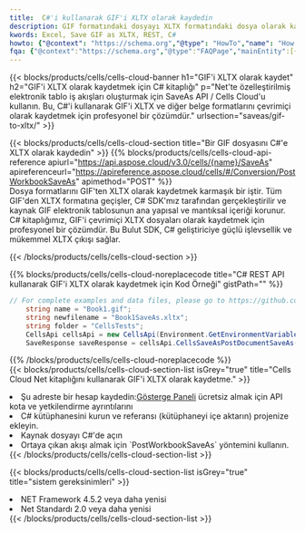 ```yaml
---
title:  C#'i kullanarak GIF'i XLTX olarak kaydedin
description: GIF formatındaki dosyayı XLTX formatındaki dosya olarak kaydetmek için C# için Aspose.Cells Cloud SDK'yı kullanma.
kwords: Excel, Save GIF as XLTX, REST, C#
howto: {"@context": "https://schema.org","@type": "HowTo","name": "How to save GIF as XLTX using the Cells Cloud Net library.","description": "How to save GIF as XLTX using the Cells Cloud Net library.","image": {"@type": "ImageObject"},"url": "/net/saveas/gif-to-xltx/","step": [{ "@type": "HowToStep","name": "How to save GIF as XLTX using the Cells Cloud Net library. step 1", "image": {"@type": "ImageObject",},"url": "/net/saveas/gif-to-xltx/","text": "Register an account at <a href='https://dashboard.aspose.cloud/'>Dashboard</a> to get free API quota & authorization details",},{ "@type": "HowToStep","name": "How to save GIF as XLTX using the Cells Cloud Net library. step 1", "image": {"@type": "ImageObject",},"url": "/net/saveas/gif-to-xltx/","text": "Install C# library and add the reference (import the library) to your project.",},{ "@type": "HowToStep","name": "How to save GIF as XLTX using the Cells Cloud Net library. step 1", "image": {"@type": "ImageObject",},"url": "/net/saveas/gif-to-xltx/","text": "Open the source file in C#",},{ "@type": "HowToStep","name": "How to save GIF as XLTX using the Cells Cloud Net library. step 1", "image": {"@type": "ImageObject",},"url": "/net/saveas/gif-to-xltx/","text": "Use the `PostWorkbookSaveAs` method to retrieve the resulting stream.",}, ],"supply": {"@type": "HowToSupply","name": "document"},"tool": [{"@type": "HowToTool","name": "Visual Studio, Visual Studio Code, Rider"},{"@type": "HowToTool","name": "Aspose Cells"}],"totalTime": "PT6M"}
fqa: {"@context":"https://schema.org","@type":"FAQPage","mainEntity":[{"@type":"Question","name":"Why save file as other formats file in C# using REST API?","acceptedAnswer":{"@type":"Answer","text":"Documents are encoded in many ways, and some files may be incompatible with the software you use. To open and read such files, just save them as appropriate file formats.<br/><ol><li>Install .NET SDK and add the reference (import the library) to your project.</li><li>Open the source file in C# using REST API.</li><li>Call the PostWorkbookSaveAsRequest() method, passing an output filename with required extension.</li><li>Get the result of save as a separate file.</li></ol>"}},{"@type":"Question","name":"What file formats can I save as with your C# library?","acceptedAnswer":{"@type":"Answer","text":"We support a variety of file formats for conversion using .NET library, including XLSX, Excel, xls , PDF, CSV, HTML, Markdown, XML, PNG, JPG, TIFF, Json, TXT and many more."}},{"@type":"Question","name":"What is the maximum allowed file size for conversion using this .NET library?","acceptedAnswer":{"@type":"Answer","text":"There are no file size limits for format conversions using .NET library."}}]}
---
```

{{< blocks/products/cells/cells-cloud-banner h1="GIF\'i XLTX olarak kaydet" h2="GIF\'i XLTX olarak kaydetmek için C# kitaplığı" p="Net\'te özelleştirilmiş elektronik tablo iş akışları oluşturmak için SaveAs API / Cells Cloud\'u kullanın. Bu, C#\'i kullanarak GIF\'i XLTX ve diğer belge formatlarını çevrimiçi olarak kaydetmek için profesyonel bir çözümdür." urlsection="saveas/gif-to-xltx/" >}}

{{< blocks/products/cells/cells-cloud-section title="Bir GIF dosyasını C#\'e XLTX olarak kaydedin" >}}
{{% blocks/products/cells/cells-cloud-api-reference apiurl="https://api.aspose.cloud/v3.0/cells/{name}/SaveAs" apireferenceurl="https://apireference.aspose.cloud/cells/#/Conversion/PostWorkbookSaveAs" apimethod="POST" %}}
<br/>
Dosya formatlarını GIF'ten XLTX olarak kaydetmek karmaşık bir iştir. Tüm GIF'den XLTX formatına geçişler, C# SDK'mız tarafından gerçekleştirilir ve kaynak GIF elektronik tablosunun ana yapısal ve mantıksal içeriği korunur. C# kitaplığımız, GIF'i çevrimiçi XLTX dosyaları olarak kaydetmek için profesyonel bir çözümdür. Bu Bulut SDK, C# geliştiriciye güçlü işlevsellik ve mükemmel XLTX çıkışı sağlar.

{{< /blocks/products/cells/cells-cloud-section >}}

{{% blocks/products/cells/cells-cloud-noreplacecode title="C# REST API kullanarak GIF\'i XLTX olarak kaydetmek için Kod Örneği" gistPath="" %}}
  
```cs
// For complete examples and data files, please go to https://github.com/aspose-cells-cloud/aspose-cells-cloud-dotnet/
    string name = "Book1.gif";
    string newfilename = "Book1SaveAs.xltx";
    string folder = "CellsTests";
    CellsApi cellsApi = new CellsApi(Environment.GetEnvironmentVariable("ProductClientId"), Environment.GetEnvironmentVariable("ProductClientSecret"));
    SaveResponse saveResponse = cellsApi.CellsSaveAsPostDocumentSaveAs(name, null, newfilename, null,null,folder);
```
  
{{% /blocks/products/cells/cells-cloud-noreplacecode %}}
<br/>
{{< blocks/products/cells/cells-cloud-section-list isGrey="true" title="Cells Cloud Net kitaplığını kullanarak GIF\'i XLTX olarak kaydetme." >}}
<li> Şu adreste bir hesap kaydedin:<a href="https://dashboard.aspose.cloud/">Gösterge Paneli</a> ücretsiz almak için API kota ve yetkilendirme ayrıntılarını</li>
<li>C# kütüphanesini kurun ve referansı (kütüphaneyi içe aktarın) projenize ekleyin.</li>
<li>Kaynak dosyayı C#'de açın</li>
<li>Ortaya çıkan akışı almak için `PostWorkbookSaveAs` yöntemini kullanın.</li>
{{< /blocks/products/cells/cells-cloud-section-list >}}

{{< blocks/products/cells/cells-cloud-section-list isGrey="true" title="sistem gereksinimleri" >}}
<li>NET Framework 4.5.2 veya daha yenisi</li>
<li>Net Standardı 2.0 veya daha yenisi</li>
{{< /blocks/products/cells/cells-cloud-section-list >}}
